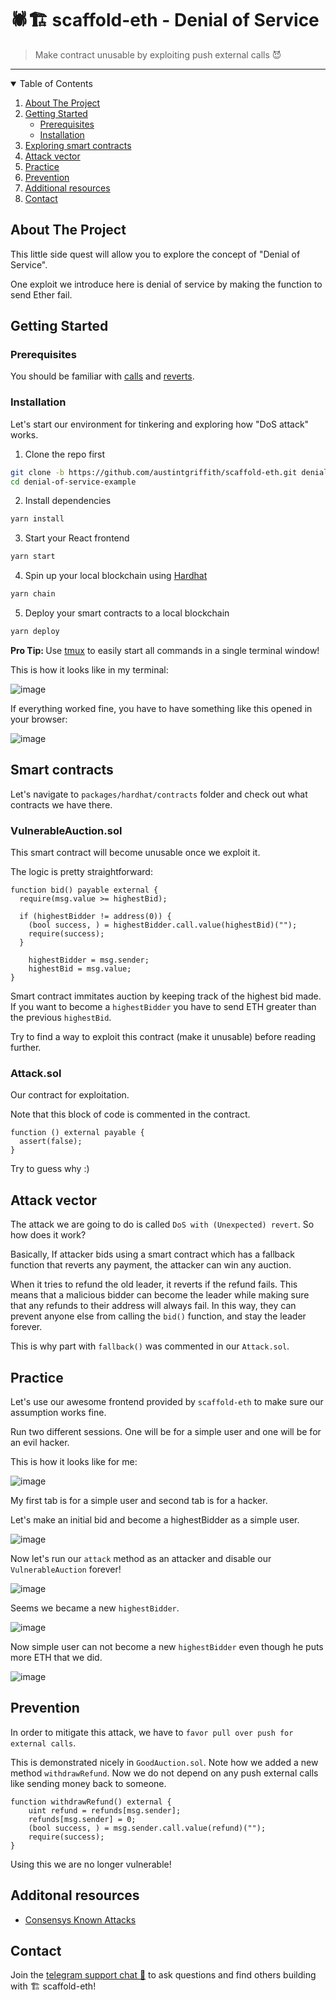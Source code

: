# 🕷️🏗 scaffold-eth - Denial of Service

> Make contract unusable by exploiting push external calls 😈

---

<details open="open">
  <summary>Table of Contents</summary>
  <ol>
    <li>
      <a href="#about-the-project">About The Project</a>
    </li>
    <li>
      <a href="#getting-started">Getting Started</a>
      <ul>
        <li><a href="#prerequisites">Prerequisites</a></li>
        <li><a href="#installation">Installation</a></li>
      </ul>
    </li>
    <li><a href="#usage">Exploring smart contracts</a></li>
    <li><a href="#usage">Attack vector</a></li>
    <li><a href="#usage">Practice</a></li>
    <li><a href="#prevention">Prevention</a></li>
    <li><a href="#contributing">Additional resources</a></li>
    <li><a href="#contact">Contact</a></li>
  </ol>
</details>

## About The Project

This little side quest will allow you to explore the concept of "Denial of Service". 

One exploit we introduce here is denial of service by making the function to send Ether fail.

## Getting Started

### Prerequisites

You should be familiar with [calls](https://solidity-by-example.org/call/) and [reverts](https://medium.com/blockchannel/the-use-of-revert-assert-and-require-in-solidity-and-the-new-revert-opcode-in-the-evm-1a3a7990e06e).

### Installation

Let's start our environment for tinkering and exploring how "DoS attack" works.

1. Clone the repo first
```sh
git clone -b https://github.com/austintgriffith/scaffold-eth.git denial-of-service-example
cd denial-of-service-example
```

2. Install dependencies
```bash
yarn install
```

3. Start your React frontend
```bash
yarn start
```

4. Spin up your local blockchain using [Hardhat](https://hardhat.org/)
```bash
yarn chain
```

5. Deploy your smart contracts to a local blockchain
```bash
yarn deploy
```

<b>Pro Tip: </b> Use [tmux](https://linuxize.com/post/getting-started-with-tmux/) to easily start all commands in a single terminal window!

This is how it looks like in my terminal:

![image](./resources/tmux.png)

If everything worked fine, you have to have something like this opened in your browser:

![image](./resources/browser.png)

## Smart contracts

Let's navigate to `packages/hardhat/contracts` folder and check out what contracts we have there.

### VulnerableAuction.sol

This smart contract will become unusable once we exploit it. 

The logic is pretty straightforward:

```solidity
function bid() payable external {
  require(msg.value >= highestBid);

  if (highestBidder != address(0)) {
    (bool success, ) = highestBidder.call.value(highestBid)("");
    require(success); 
  }

    highestBidder = msg.sender;
    highestBid = msg.value;
}
```

Smart contract immitates auction by keeping track of the highest bid made. If you want to become a `highestBidder` you have to send ETH greater than the previous `highestBid`.

Try to find a way to exploit this contract (make it unusable) before reading further.

### Attack.sol

Our contract for exploitation. 

Note that this block of code is commented in the contract.

```solidity
function () external payable {
  assert(false);
}
```

Try to guess why :)

## Attack vector

The attack we are going to do is called `DoS with (Unexpected) revert`. So how does it work?

Basically, If attacker bids using a smart contract which has a fallback function that reverts any payment, the attacker can win any auction. 

When it tries to refund the old leader, it reverts if the refund fails. This means that a malicious bidder can become the leader while making sure that any refunds to their address will always fail. In this way, they can prevent anyone else from calling the `bid()` function, and stay the leader forever.

This is why part with `fallback()` was commented in our `Attack.sol`.

## Practice

Let's use our awesome frontend provided by `scaffold-eth` to make sure our assumption works fine. 

Run two different sessions. One will be for a simple user and one will be for an evil hacker.

This is how it looks like for me:

![image](./resources/container.png)

My first tab is for a simple user and second tab is for a hacker.

Let's make an initial bid and become a highestBidder as a simple user.

![image](./resources/highestBidder.png)

Now let's run our `attack` method as an attacker and disable our `VulnerableAuction` forever!

![image](./resources/attack.png)

Seems we became a new `highestBidder`.

![image](./resources/attackBidder.png)

Now simple user can not become a new `highestBidder` even though he puts more ETH that we did.

![image](./resources/fail.png)

## Prevention

In order to mitigate this attack, we have to `favor pull over push for external calls`.

This is demonstrated nicely in `GoodAuction.sol`. Note how we added a new method `withdrawRefund`. Now we do not depend on any push external calls like sending money back to someone.

```solidity
function withdrawRefund() external {
    uint refund = refunds[msg.sender];
    refunds[msg.sender] = 0;
    (bool success, ) = msg.sender.call.value(refund)("");
    require(success);
}
```

Using this we are no longer vulnerable!

## Additonal resources

* [Consensys Known Attacks](https://consensys.github.io/smart-contract-best-practices/known_attacks/#dos-with-unexpected-revert)

## Contact

Join the [telegram support chat 💬](https://t.me/joinchat/KByvmRe5wkR-8F_zz6AjpA) to ask questions and find others building with 🏗 scaffold-eth!